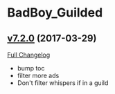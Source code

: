 # BadBoy_Guilded

## [v7.2.0](https://github.com/funkydude/BadBoy_Guilded/tree/v7.2.0) (2017-03-29) [](#top)
[Full Changelog](https://github.com/funkydude/BadBoy_Guilded/compare/v7.1.2...v7.2.0)

- bump toc  
- filter more ads  
- Don't filter whispers if in a guild  

